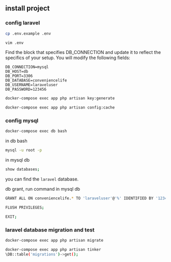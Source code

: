 ## install project

### config laravel

```bash
cp .env.example .env
```

```bash
vim .env
```

Find the block that specifies DB_CONNECTION and update it to reflect the specifics of your setup. You will modify the following fields:

```dotenv
DB_CONNECTION=mysql
DB_HOST=db
DB_PORT=3306
DB_DATABASE=conveniencelife
DB_USERNAME=laraveluser
DB_PASSWORD=123456
```

```bash
docker-compose exec app php artisan key:generate
```

```bash
docker-compose exec app php artisan config:cache
```

### config mysql

```bash
docker-compose exec db bash
```

in db bash

```bash
mysql -u root -p
```

in mysql db

```bash
show databases;
```
you can find the `laravel` database.

db grant, run command in mysql db

```bash
GRANT ALL ON conveniencelife.* TO 'laraveluser'@'%' IDENTIFIED BY '123456';
```

```bash
FLUSH PRIVILEGES;
```

```bash
EXIT;
```

### laravel database migration and test

```bash
docker-compose exec app php artisan migrate
```

```bash
docker-compose exec app php artisan tinker
\DB::table('migrations')->get();
```




